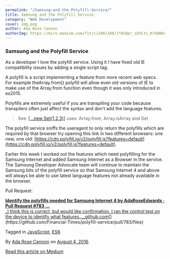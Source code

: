 ```yaml
---
permalink: "/Samsung-and-the-Polyfill-Service/"
title: Samsung and the Polyfill Service
category: "Web Development"
cover: img.png
author: Ada Rose Cannon
authorImg: https://miro.medium.com/fit/c/240/240/1*Dn8pr_cbYLtc_KfmUNhnBA.png
---
```


### Samsung and the Polyfill Service

As a developer I love the polyfill service. Using it I have fixed old IE compatibility issues by adding a single script tag.

A polyfill is a script implementing a feature from more recent web specs. For example theArray.from() polyfill will allow even old versions of IE to make use of the Array.from function even though it was only introduced in es2015.

Polyfills are extremely useful if you are transpiling your code because transpilers often just affect the syntax and don’t add the language features.

> See: [\[…new Set(1,2,3)\]](https://babeljs.io/repl/#?evaluate=true&lineWrap=false&presets=es2015%2Creact%2Cstage-2&code=%5B...new%20Set%281%2C2%2C3%29%5D) uses: Array.from, Array.isArray and Set

The polyfill service sniffs the useragent to only return the polyfills which are required by that browser try opening this link in two different browsers: one new, one old: [https://cdn.polyfill.io/v2/polyfill.js?features=default](https://cdn.polyfill.io/v2/polyfill.js?features=default)

Earlier this week I worked out the features which need polyfilling for the Samsung Internet and added Samsung Internet as a Browser in the service. The Samsung Developer Advocate team will continue to maintain the Samsung bits of the polyfill service so that Samsung Internet 4 and above will always be able to use latest language features not already available in the browser.

Pull Request:

[**Identify the polyfills needed for Samsung Internet 4 by AdaRoseEdwards · Pull Request #783 …**  
_I think this is correct, but would like confirmation. I ran the control test on the device to identify what features…_github.com](https://github.com/Financial-Times/polyfill-service/pull/783/files "https://github.com/Financial-Times/polyfill-service/pull/783/files")[](https://github.com/Financial-Times/polyfill-service/pull/783/files)

Tagged in [JavaScript](https://medium.com/tag/javascript), [ES6](https://medium.com/tag/es6)

By [Ada Rose Cannon](https://medium.com/@Lady_Ada_King) on [August 4, 2016](https://medium.com/p/d6e70a9f1684).

[Read this article on Medium](https://medium.com/@Lady_Ada_King/samsung-and-the-polyfill-service-d6e70a9f1684)
